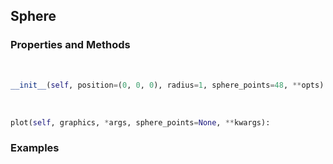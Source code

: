 ## <a id="McUtils.Plots.Primitives.Sphere">Sphere</a>


### Properties and Methods
<a id="McUtils.Plots.Primitives.Sphere.__init__">&nbsp;</a>
```python
__init__(self, position=(0, 0, 0), radius=1, sphere_points=48, **opts): 
```

<a id="McUtils.Plots.Primitives.Sphere.plot">&nbsp;</a>
```python
plot(self, graphics, *args, sphere_points=None, **kwargs): 
```

### Examples
